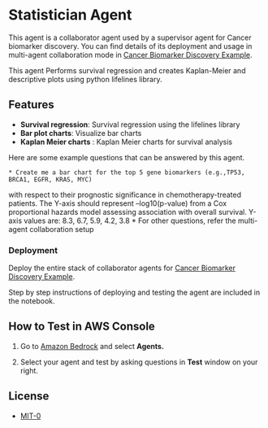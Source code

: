 # Statistician Agent

This agent is a collaborator agent used by a supervisor agent for Cancer biomarker discovery. You can find details of its deployment and usage in multi-agent collaboration mode in [Cancer Biomarker Discovery Example](../../multi_agent_collaboration/cancer_biomarker_discovery/README.md).

This agent Performs survival regression and creates Kaplan-Meier and descriptive plots using python lifelines library.

## Features

- **Survival regression**: Survival regression using the lifelines library 
- **Bar plot charts**: Visualize bar charts
- **Kaplan Meier charts** : Kaplan Meier charts for survival analysis

Here are some example questions that can be answered by this agent.

    * Create me a bar chart for the top 5 gene biomarkers (e.g.,TP53, BRCA1, EGFR, KRAS, MYC)
with respect to their prognostic significance in chemotherapy-treated patients.
The Y-axis should represent –log10(p-value) from a Cox proportional hazards model assessing association with overall survival. Y-axis values are: 8.3, 6.7, 5.9, 4.2, 3.8
    * For other questions, refer the multi-agent collaboration setup


### Deployment

 Deploy the entire stack of collaborator agents for [Cancer Biomarker Discovery Example](../../multi_agent_collaboration/cancer_biomarker_discovery/README.md).

Step by step instructions of deploying and testing the agent are included in the notebook. 

## How to Test in AWS Console

1. Go to [Amazon Bedrock](https://console.aws.amazon.com/bedrock) and select **Agents.**

2. Select your  agent and test by asking questions in **Test** window on your right. 

## License

- [MIT-0](/LICENSE)